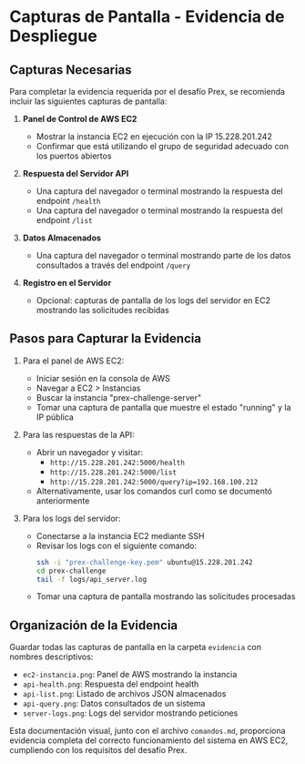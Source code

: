 # Capturas de Pantalla - Evidencia de Despliegue

## Capturas Necesarias

Para completar la evidencia requerida por el desafío Prex, se recomienda incluir las siguientes capturas de pantalla:

1. **Panel de Control de AWS EC2**
   - Mostrar la instancia EC2 en ejecución con la IP 15.228.201.242
   - Confirmar que está utilizando el grupo de seguridad adecuado con los puertos abiertos

2. **Respuesta del Servidor API**
   - Una captura del navegador o terminal mostrando la respuesta del endpoint `/health`
   - Una captura del navegador o terminal mostrando la respuesta del endpoint `/list`

3. **Datos Almacenados**
   - Una captura del navegador o terminal mostrando parte de los datos consultados a través del endpoint `/query`

4. **Registro en el Servidor**
   - Opcional: capturas de pantalla de los logs del servidor en EC2 mostrando las solicitudes recibidas

## Pasos para Capturar la Evidencia

1. Para el panel de AWS EC2:
   - Iniciar sesión en la consola de AWS
   - Navegar a EC2 > Instancias
   - Buscar la instancia "prex-challenge-server"
   - Tomar una captura de pantalla que muestre el estado "running" y la IP pública

2. Para las respuestas de la API:
   - Abrir un navegador y visitar:
     - `http://15.228.201.242:5000/health`
     - `http://15.228.201.242:5000/list` 
     - `http://15.228.201.242:5000/query?ip=192.168.100.212`
   - Alternativamente, usar los comandos curl como se documentó anteriormente

3. Para los logs del servidor:
   - Conectarse a la instancia EC2 mediante SSH
   - Revisar los logs con el siguiente comando:
     ```bash
     ssh -i "prex-challenge-key.pem" ubuntu@15.228.201.242
     cd prex-challenge
     tail -f logs/api_server.log
     ```
   - Tomar una captura de pantalla mostrando las solicitudes procesadas

## Organización de la Evidencia

Guardar todas las capturas de pantalla en la carpeta `evidencia` con nombres descriptivos:
- `ec2-instancia.png`: Panel de AWS mostrando la instancia
- `api-health.png`: Respuesta del endpoint health
- `api-list.png`: Listado de archivos JSON almacenados
- `api-query.png`: Datos consultados de un sistema
- `server-logs.png`: Logs del servidor mostrando peticiones

Esta documentación visual, junto con el archivo `comandos.md`, proporciona evidencia completa del correcto funcionamiento del sistema en AWS EC2, cumpliendo con los requisitos del desafío Prex.

